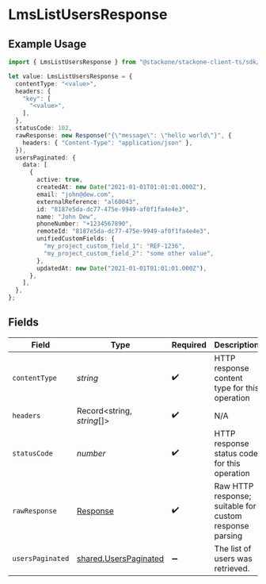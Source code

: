 # LmsListUsersResponse

## Example Usage

```typescript
import { LmsListUsersResponse } from "@stackone/stackone-client-ts/sdk/models/operations";

let value: LmsListUsersResponse = {
  contentType: "<value>",
  headers: {
    "key": [
      "<value>",
    ],
  },
  statusCode: 102,
  rawResponse: new Response("{\"message\": \"hello world\"}", {
    headers: { "Content-Type": "application/json" },
  }),
  usersPaginated: {
    data: [
      {
        active: true,
        createdAt: new Date("2021-01-01T01:01:01.000Z"),
        email: "john@dew.com",
        externalReference: "al60043",
        id: "8187e5da-dc77-475e-9949-af0f1fa4e4e3",
        name: "John Dew",
        phoneNumber: "+1234567890",
        remoteId: "8187e5da-dc77-475e-9949-af0f1fa4e4e3",
        unifiedCustomFields: {
          "my_project_custom_field_1": "REF-1236",
          "my_project_custom_field_2": "some other value",
        },
        updatedAt: new Date("2021-01-01T01:01:01.000Z"),
      },
    ],
  },
};
```

## Fields

| Field                                                                 | Type                                                                  | Required                                                              | Description                                                           |
| --------------------------------------------------------------------- | --------------------------------------------------------------------- | --------------------------------------------------------------------- | --------------------------------------------------------------------- |
| `contentType`                                                         | *string*                                                              | :heavy_check_mark:                                                    | HTTP response content type for this operation                         |
| `headers`                                                             | Record<string, *string*[]>                                            | :heavy_check_mark:                                                    | N/A                                                                   |
| `statusCode`                                                          | *number*                                                              | :heavy_check_mark:                                                    | HTTP response status code for this operation                          |
| `rawResponse`                                                         | [Response](https://developer.mozilla.org/en-US/docs/Web/API/Response) | :heavy_check_mark:                                                    | Raw HTTP response; suitable for custom response parsing               |
| `usersPaginated`                                                      | [shared.UsersPaginated](../../../sdk/models/shared/userspaginated.md) | :heavy_minus_sign:                                                    | The list of users was retrieved.                                      |